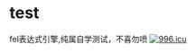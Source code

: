 # test
fel表达式引擎,纯属自学测试，不喜勿喷
<a href="https://996.icu"><img src="https://img.shields.io/badge/link-996.icu-red.svg" alt="996.icu"></a>
